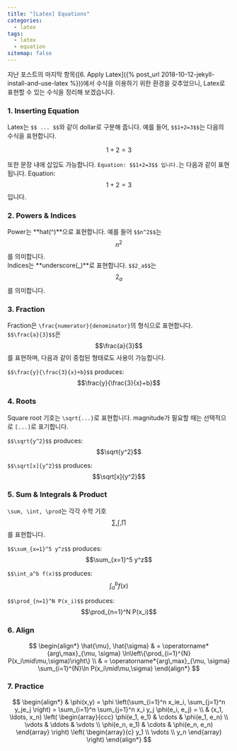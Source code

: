 ```yaml
---
title: "[Latex] Equations"
categories:
  - latex
tags:
  - latex
  - equation
sitemap: false
---
```


지난 포스트의 마지막 항목([6. Apply Latex]({% post_url 2018-10-12-jekyll-install-and-use-latex %}))에서 
수식을 이용하기 위한 환경을 갖추었으니, Latex로 표현할 수 있는 수식을 정리해 보겠습니다.

### 1. Inserting Equation

Latex는 `$$ ... $$`와 같이 dollar로 구분해 줍니다. 
예를 들어, `$$1+2=3$$`는 다음의 수식을 표현합니다.

$$1+2=3$$

또한 문장 내에 삽입도 가능합니다. `Equation: $$1+2=3$$ 입니다.`는 다음과 같이 표현됩니다.
Equation: $$1+2=3$$ 입니다.

### 2. Powers & Indices

Power는 **hat(^)**으로 표현합니다. 예를 들어 `$$n^2$$`는 $$n^2$$를 의미합니다.  
Indices는 **underscore(_)**로 표현합니다. `$$2_a$$`는 $$2_a$$를 의미합니다.

### 3. Fraction

Fraction은 `\frac{numerator}{denominator}`의 형식으로 표현합니다.<br>
`$$\frac{a}{3}$$`은 $$\frac{a}{3}$$를 표현하며,
다음과 같이 중첩된 형태로도 사용이 가능합니다.

`$$\frac{y}{\frac{3}{x}+b}$$` produces: $$\frac{y}{\frac{3}{x}+b}$$


### 4. Roots

Square root 기호는 `\sqrt{...}`로 표현합니다. magnitude가 필요할 때는 선택적으로 `[...]`로 표기합니다.

`$$\sqrt{y^2}$$` produces: $$\sqrt{y^2}$$

`$$\sqrt[x]{y^2}$$` produces: $$\sqrt[x]{y^2}$$

### 5. Sum & Integrals & Product

`\sum, \int, \prod`는 각각 수학 기호 $$\sum, \int, \prod$$ 를 표현합니다.

`$$\sum_{x=1}^5 y^z$$` produces: $$\sum_{x=1}^5 y^z$$

`$$\int_a^b f(x)$$` produces: $$\int_a^b f(x)$$

`$$\prod_{n=1}^N P(x_i)$$` produces: $$\prod_{n=1}^N P(x_i)$$

### 6. Align

$$ 
\begin{align*}
\hat{\mu}, \hat{\sigma} & = \operatorname*{arg\,max}_{\mu, \sigma} \ln\left\{\prod_{i=1}^{N} P(x_i\mid\mu,\sigma)\right\} \\
						   & = \operatorname*{arg\,max}_{\mu, \sigma} \sum_{i=1}^{N}\ln P(x_i\mid\mu,\sigma)
\end{align*}				
$$

### 7. Practice

$$
\begin{align*}
  & \phi(x,y) = \phi \left(\sum_{i=1}^n x_ie_i, \sum_{j=1}^n y_je_j \right)
  = \sum_{i=1}^n \sum_{j=1}^n x_i y_j \phi(e_i, e_j) = \\
  & (x_1, \ldots, x_n) \left( \begin{array}{ccc}
      \phi(e_1, e_1) & \cdots & \phi(e_1, e_n) \\
      \vdots & \ddots & \vdots \\
      \phi(e_n, e_1) & \cdots & \phi(e_n, e_n)
    \end{array} \right)
  \left( \begin{array}{c}
      y_1 \\
      \vdots \\
      y_n
    \end{array} \right)
\end{align*}
$$
